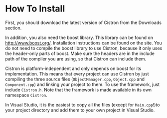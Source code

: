 # How To Install #

First, you should download the latest version of Cistron from the Downloads section.

In addition, you also need the boost library. This library can be found on http://www.boost.org/. Installation instructions can be found on the site. You do not need to compile the boost library to use Cistron, because it only uses the header-only parts of boost. Make sure the headers are in the include path of the compiler you are using, so that Cistron can include them.

Cistron is platform-independent and only depends on boost for its implementation. This means that every project can use Cistron by just compiling the three source files (`ObjectManager.cpp`, `Object.cpp` and `Component.cpp`) and linking your project to them. To use the framework, just include `Cistron.h`. Note that the framework is made available in its own namespace `Cistron`.

In Visual Studio, it is the easiest to copy all the files (except for `Main.cpp`!)to your project directory and add them to your own project in Visual Studio.
